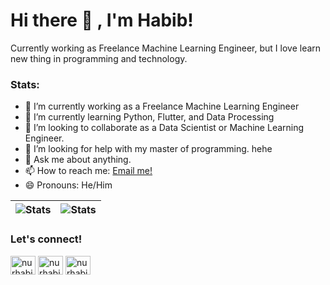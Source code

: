 # Hi there 👋 , I'm Habib!
Currently working as Freelance Machine Learning Engineer, but I love learn new thing in programming and technology.  

### Stats:
- 🔭 I’m currently working as a Freelance Machine Learning Engineer </br>
- 🌱 I’m currently learning Python, Flutter, and Data Processing </br>
- 👯 I’m looking to collaborate as a Data Scientist or Machine Learning Engineer. </br>
- 🤔 I’m looking for help with my master of programming. hehe </br>
- 💬 Ask me about anything.</br>
- 📫 How to reach me: <a href="mailto:nurhabibrs@gmail.com">Email me!</a>  </br>
- 😄 Pronouns: He/Him </br>
<!-- - ⚡ Fun fact: ... </br> -->



| <img src="https://github-readme-stats.vercel.app/api?username=nurhabibrs&theme=highcontrast&show_icons=true&hide_border=true&layout=compact&cache_second=7200" align="center" alt="Stats" /> | <img src="https://github-readme-stats.vercel.app/api/top-langs/?username=nurhabibrs&theme=highcontrast&show_icons=true&hide_border=true&layout=compact&cache_second=7200" align= "center" alt="Stats" /> |
| ------------- | ------------- |


### Let's connect!
<p align="left">
    <a href="https://linkedin.com/in/nurhabibrs" target="_blank"><img align="center" src="https://raw.githubusercontent.com/rahuldkjain/github-profile-readme-generator/master/src/images/icons/Social/linked-in-alt.svg" alt="nurhabibrs" height="30" width="40" /></a>
    <a href="https://twitter.com/nurhabibrs" target="_blank"><img align="center" src="https://raw.githubusercontent.com/rahuldkjain/github-profile-readme-generator/master/src/images/icons/Social/twitter.svg" alt="nurhabibrs" height="30" width="40" /></a>
    <a href="https://instagram.com/nurhabibrs" target="_blank"><img align="center" src="https://raw.githubusercontent.com/rahuldkjain/github-profile-readme-generator/master/src/images/icons/Social/instagram.svg" alt="nurhabibrs" height="30" width="40" /></a>
</p>
